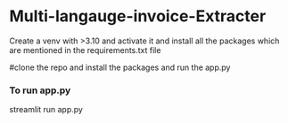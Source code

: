 # Multi-langauge-invoice-Extracter

Create a venv with >3.10 
and activate it and install all the packages which are mentioned in the requirements.txt file 

#clone the repo and install the packages and run the app.py 

### To run app.py 
streamlit run app.py 